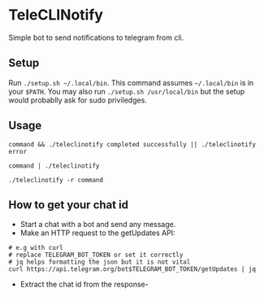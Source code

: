 # TeleCLINotify

Simple bot to send notifications to telegram from cli.

## Setup
Run `./setup.sh ~/.local/bin`. This command assumes `~/.local/bin` is in your `$PATH`. You may also run `./setup.sh /usr/local/bin` but the setup would probablly ask for sudo priviledges.

## Usage
```
command && ./teleclinotify completed successfully || ./teleclinotify error

command | ./teleclinotify

./teleclinotify -r command
```

## How to get your chat id
- Start a chat with a bot and send any message.
- Make an HTTP request to the getUpdates API:
```
# e.g with curl
# replace TELEGRAM_BOT_TOKEN or set it correctly
# jq helps formatting the json but it is not vital
curl https://api.telegram.org/bot$TELEGRAM_BOT_TOKEN/getUpdates | jq
```
- Extract the chat id from the response-
